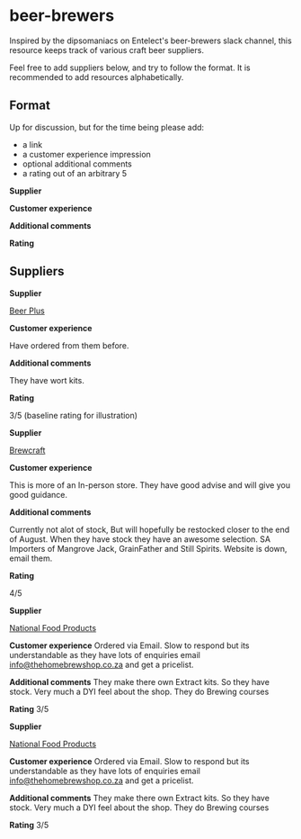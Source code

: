 # beer-brewers

Inspired by the dipsomaniacs on Entelect's beer-brewers slack channel, this resource keeps track of various craft beer suppliers.

Feel free to add suppliers below, and try to follow the format. It is recommended to add resources alphabetically.

## Format
Up for discussion, but for the time being please add:

 - a link
 - a customer experience impression
 - optional additional comments
 - a rating out of an arbitrary 5

**Supplier**

[]()

**Customer experience**

**Additional comments**

**Rating**


## Suppliers
**Supplier**

[Beer Plus](https://www.beerplus.co.za/)

**Customer experience**

Have ordered from them before.

**Additional comments**

They have wort kits.

**Rating**

3/5 (baseline rating for illustration)

**Supplier**

[Brewcraft](https://www.brewcraft.co.za/)

**Customer experience**

This is more of an In-person store. 
They have good advise and will give you good guidance.

**Additional comments**

Currently not alot of stock, But will hopefully be restocked closer to the end of August.
When they have stock they have an awesome selection.
SA Importers of Mangrove Jack, GrainFather and Still Spirits.
Website is down, email them.

**Rating**

4/5

**Supplier**

[National Food Products](http://thehomebrewshop.co.za/)

**Customer experience**
Ordered via Email. 
Slow to respond but its understandable as they have lots of enquiries
email info@thehomebrewshop.co.za and get a pricelist.

**Additional comments**
They make there own Extract kits. So they have stock.
Very much a DYI feel about the shop.
They do Brewing courses

**Rating**
3/5

**Supplier**

[National Food Products](http://thehomebrewshop.co.za/)

**Customer experience**
Ordered via Email. 
Slow to respond but its understandable as they have lots of enquiries
email info@thehomebrewshop.co.za and get a pricelist.

**Additional comments**
They make there own Extract kits. So they have stock.
Very much a DYI feel about the shop.
They do Brewing courses

**Rating**
3/5


